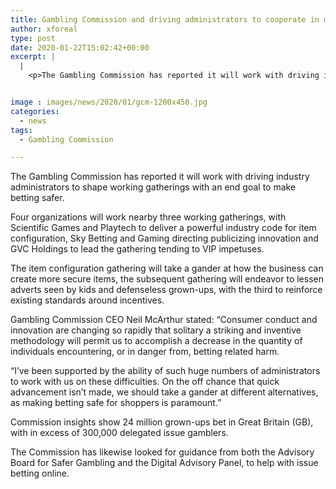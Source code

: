 ```yaml
---
title: Gambling Commission and driving administrators to cooperate in more secure betting effort
author: xforeal 
type: post
date: 2020-01-22T15:02:42+00:00
excerpt: |
  |
    <p>The Gambling Commission has reported it will work with driving industry administrators to frame working gatherings with an end goal to make betting safer </p>


image : images/news/2020/01/gcm-1200x450.jpg
categories:
  - news
tags:
  - Gambling Commission

---
```

The Gambling Commission has reported it will work with driving industry administrators to shape working gatherings with an end goal to make betting safer.

Four organizations will work nearby three working gatherings, with Scientific Games and Playtech to deliver a powerful industry code for item configuration, Sky Betting and Gaming directing publicizing innovation and GVC Holdings to lead the gathering tending to VIP impetuses.

The item configuration gathering will take a gander at how the business can create more secure items, the subsequent gathering will endeavor to lessen adverts seen by kids and defenseless grown-ups, with the third to reinforce existing standards around incentives.

Gambling Commission CEO Neil McArthur stated: “Consumer conduct and innovation are changing so rapidly that solitary a striking and inventive methodology will permit us to accomplish a decrease in the quantity of individuals encountering, or in danger from, betting related harm.

“I’ve been supported by the ability of such huge numbers of administrators to work with us on these difficulties. On the off chance that quick advancement isn’t made, we should take a gander at different alternatives, as making betting safe for shoppers is paramount.”

Commission insights show 24 million grown-ups bet in Great Britain (GB), with in excess of 300,000 delegated issue gamblers.

The Commission has likewise looked for guidance from both the Advisory Board for Safer Gambling and the Digital Advisory Panel, to help with issue betting online.
